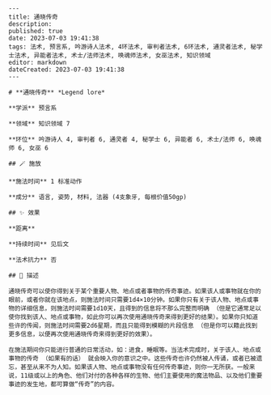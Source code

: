 
    ---
    title: 通晓传奇
    description: 
    published: true
    date: 2023-07-03 19:41:38
    tags: 法术, 预言系, 吟游诗人法术, 4环法术, 审判者法术, 6环法术, 通灵者法术, 秘学士法术, 异能者法术, 术士/法师法术, 唤魂师法术, 女巫法术, 知识领域
    editor: markdown
    dateCreated: 2023-07-03 19:41:38
    ---

    # **通晓传奇** *Legend lore*

    **学派** 预言系 

    **领域** 知识领域 7

    **环位** 吟游诗人 4, 审判者 6, 通灵者 4, 秘学士 6, 异能者 6, 术士/法师 6, 唤魂师 6, 女巫 6

    ## 🪄 施放

    **施法时间** 1 标准动作

    **成分** 语言, 姿势, 材料, 法器 (4支象牙, 每根价值50gp)

    ## ✨ 效果  

    **距离**   

    **持续时间** 见后文 

    **法术抗力** 否

    ## 📖 描述

    通晓传奇可以使你得到关于某个重要人物、地点或者事物的传奇事迹。如果该人或事物就在你的眼前，或者你就在该地点，则施法时间只需要1d4×10分钟。如果你只有关于该人物、地点或事物的详细信息，则施法时间需要1d10天，且得到的信息将不那么完整而明确 （但是它通常足以使你找到该人、地点或事物，如此你可以再次使用通晓传奇来得到更好的结果）。如果你只知道些许的传闻，则施法时间需要2d6星期，而且只能得到模糊的片段信息 （但是你可以籍此找到更多信息，以便再次使用通晓传奇来得到更好的效果）。

    在施法期间你只能进行普通的日常活动，如：进食，睡眠等。当法术完成时，关于该人、地点或事物的传奇 （如果有的话） 就会映入你的意识之中。这些传奇也许仍然被人传诵，或者已被遗忘，甚至从来不为人知。如果该人物、地点或事物没有任何传奇事迹，则你一无所获。一般来说，11级或以上的角色、他们对付的各种各样的生物、他们主要使用的魔法物品、以及他们重要事迹的发生地，都可算做“传奇”的内容。
    